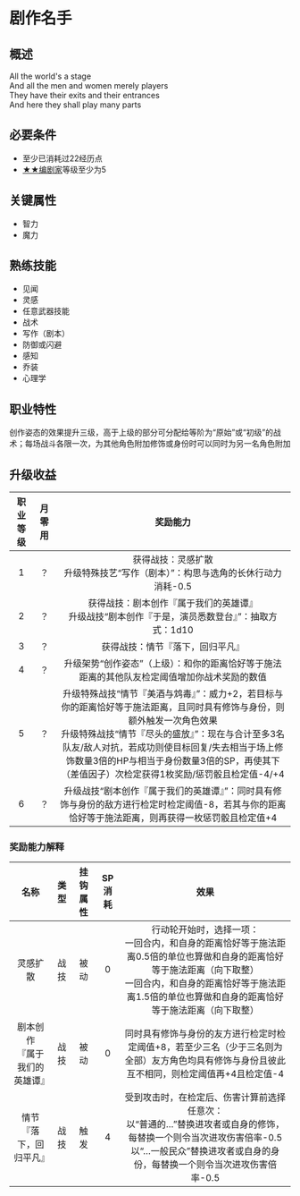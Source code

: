 # 剧作名手

## 概述

All the world's a stage<br>And all the men and women merely players<br>They have their exits and their entrances<br>And here they shall play many parts

## 必要条件

* 至少已消耗过22经历点
* <a href="../2-Playwright" target="_blank">★★编剧家</a>等级至少为5

## 关键属性

* 智力
* 魔力

## 熟练技能

* 见闻
* 灵感
* 任意武器技能
* 战术
* 写作（剧本）
* 防御或闪避
* 感知
* 乔装
* 心理学

## 职业特性

创作姿态的效果提升三级，高于上级的部分可分配给等阶为“原始”或“初级”的战术；每场战斗各限一次，为其他角色附加修饰或身份时可以同时为另一名角色附加

## 升级收益

职业等级|月零用|奖励能力
:--:|:--:|:--:
1|？|获得战技：灵感扩散<br>升级特殊技艺“写作（剧本）”：构思与选角的长休行动力消耗-0.5
2|？|获得战技：剧本创作『属于我们的英雄谭』<br>升级战技“剧本创作『于是，演员悉数登台』”：抽取方式：1d10
3|？|获得战技：情节『落下，回归平凡』
4|？|升级架势“创作姿态”（上级）：和你的距离恰好等于施法距离的其他队友检定阈值增加你战术奖励的数值
5|？|升级特殊战技“情节『美酒与鸩毒』”：威力+2，若目标与你的距离恰好等于施法距离，且同时具有修饰与身份，则额外触发一次角色效果<br>升级特殊战技“情节『尽头的盛放』”：现在与合计至多3名队友/敌人对抗，若成功则使目标回复/失去相当于场上修饰数量3倍的HP与相当于身份数量3倍的SP，再使其下（差值因子）次检定获得1枚奖励/惩罚骰且检定值-4/+4
6|？|升级战技“剧本创作『属于我们的英雄谭』”：同时具有修饰与身份的敌方进行检定时检定阈值-8，若其与你的距离恰好等于施法距离，则再获得一枚惩罚骰且检定值+4

### 奖励能力解释

名称|类型|挂钩属性|SP消耗|效果
:--:|:--:|:--:|:--:|:--:
灵感扩散|战技|被动|0|行动轮开始时，选择一项：<br>一回合内，和自身的距离恰好等于施法距离0.5倍的单位也算做和自身的距离恰好等于施法距离（向下取整）<br>一回合内，和自身的距离恰好等于施法距离1.5倍的单位也算做和自身的距离恰好等于施法距离（向下取整）
剧本创作<br>『属于我们的英雄谭』|战技|被动|0|同时具有修饰与身份的友方进行检定时检定阈值+8，若至少三名（少于三名则为全部）友方角色均具有修饰与身份且彼此互不相同，则检定阈值再+4且检定值-4
情节<br>『落下，回归平凡』|战技|触发|4|受到攻击时，在检定后、伤害计算前选择任意次：<br>以“普通的…”替换进攻者或自身的修饰，每替换一个则令当次进攻伤害倍率-0.5<br>以“…一般民众”替换进攻者或自身的身份，每替换一个则令当次进攻伤害倍率-0.5